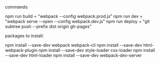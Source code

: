 commands:

npm run build = "webpack --config webpack.prod.js"
npm run dev = "webpack serve --open --config webpack.dev.js"
npm run deploy = "git subtree push --prefix dist origin gh-pages"

packages to install:

npm install --save-dev webpack webpack-cli
npm install --save-dev html-webpack-plugin
npm install --save-dev style-loader css-loader
npm install --save-dev html-loader
npm install --save-dev webpack-dev-server
